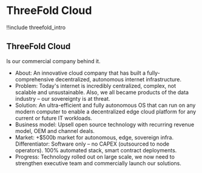 # ThreeFold Cloud

!!include threefold_intro

## ThreeFold Cloud

Is our commercial company behind it.

- About: An innovative cloud  company that has built a fully- comprehensive decentralized, autonomous internet infrastructure.
- Problem: Today's internet is incredibly centralized, complex, not scalable and unsustainable. Also, we all became products of the data industry – our sovereignty is at threat.
- Solution: An ultra-efficient and fully autonomous OS that can run on any modern computer to enable a decentralized edge cloud platform for any current or future IT workloads.
- Business model: Upsell open source technology with recurring revenue model, OEM and channel deals.
- Market: +$500b market for autonomous, edge, sovereign infra. Differentiator: Software only – no CAPEX (outsourced to node
operators). 100% automated stack, smart contract deployments.
- Progress: Technology rolled out on large scale, we now need to strengthen executive team and commercially launch our solutions.
